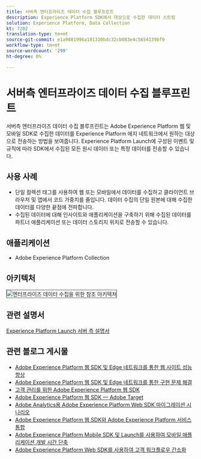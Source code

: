 ```yaml
---
title: 서버측 엔터프라이즈 데이터 수집 블루프린트
description: Experience Platform SDK에서 대상으로 수집한 데이터 스트림
solution: Experience Platform, Data Collection
kt: 7202
translation-type: tm+mt
source-git-commit: e1a9881996a181310bdc32cb083e4c5654139bf0
workflow-type: tm+mt
source-wordcount: '299'
ht-degree: 0%

---
```



# 서버측 엔터프라이즈 데이터 수집 블루프린트

서버측 엔터프라이즈 데이터 수집 블루프린트는 Adobe Experience Platform 웹 및 모바일 SDK로 수집한 데이터를 Experience Platform 에지 네트워크에서 원하는 대상으로 전송하는 방법을 보여줍니다. Experience Platform Launch에 구성된 이벤트 및 규칙에 따라 SDK에서 수집된 모든 원시 데이터 또는 특정 데이터를 전송할 수 있습니다.

## 사용 사례

* 단일 컬렉션 태그를 사용하여 웹 또는 모바일에서 데이터를 수집하고 클라이언트 브라우저 및 앱에서 코드 가중치를 줄입니다. 데이터 수집의 단일 원본에 대해 수집한 데이터를 다양한 끝점에 전파합니다.
* 수집된 데이터에 대해 인사이트와 애플리케이션을 구축하기 위해 수집된 데이터를 파트너 애플리케이션 또는 데이터 스토리지 위치로 전송할 수 있습니다.

## 애플리케이션

* Adobe Experience Platform Collection

## 아키텍처

<img src="assets/entcollect.svg" alt="엔터프라이즈 데이터 수집을 위한 참조 아키텍처" style="border:1px solid #4a4a4a" />

## 관련 설명서

[Experience Platform Launch 서버 측 설명서](https://experienceleague.adobe.com/docs/launch/using/server-side-info/server-side-overview.html?lang=en#server-side-info)

## 관련 블로그 게시물

* [Adobe Experience Platform 웹 SDK 및 Edge 네트워크를 통한 웹 사이트 성능 향상](https://medium.com/adobetech/boosting-website-performance-with-adobe-experience-platform-web-sdk-and-edge-network-329fcf70fdf9)
* [Adobe Experience Platform 웹 SDK 및 Edge 네트워크를 통한 구현 문제 해결](https://medium.com/adobetech/solving-implementation-pain-points-with-adobe-experience-platform-web-sdk-and-edge-network-880b635e6819)
* [고객 관리를 위한 Adobe Experience Platform 웹 SDK](https://medium.com/adobetech/adobe-experience-platform-web-sdk-for-audience-management-751fa6d063bc)
* [Adobe Experience Platform 웹 SDK — Adobe Target](https://medium.com/adobetech/adobe-experience-platform-web-sdk-adobe-target-9b9f621d271)
* [Adobe Analytics용 Adobe Experience Platform Web SDK 마이그레이션 시나리오](https://medium.com/adobetech/adobe-experience-platform-web-sdk-migration-scenarios-for-adobe-analytics-91c255ec82b0)
* [Adobe Experience Platform 웹 SDK와 Adobe Experience Platform 서비스 통합](https://medium.com/adobetech/unify-your-adobe-experience-platform-services-with-adobe-experience-platform-web-sdk-75cf6851a9fc)
* [Adobe Experience Platform Mobile SDK 및 Launch를 사용하여 모바일 애플리케이션 개발 시간 단축](https://medium.com/adobetech/accelerate-your-mobile-application-development-with-adobe-experience-platform-mobile-sdk-and-launch-ed023536d611)
* [Adobe Experience Platform Web SDK를 사용하여 고객 워크플로우 간소화](https://medium.com/adobetech/simplifying-customer-workflows-with-adobe-experience-platform-web-sdk-4e54fe134f4a)
